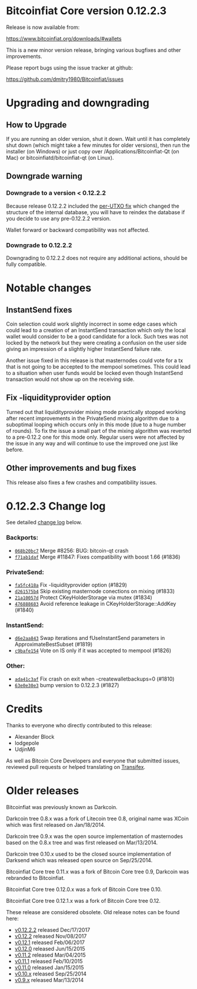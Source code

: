 Bitcoinfiat Core version 0.12.2.3
==========================

Release is now available from:

  <https://www.bitcoinfiat.org/downloads/#wallets>

This is a new minor version release, bringing various bugfixes and other
improvements.

Please report bugs using the issue tracker at github:

  <https://github.com/dmitry1980/Bitcoinfiat/issues>


Upgrading and downgrading
=========================

How to Upgrade
--------------

If you are running an older version, shut it down. Wait until it has completely
shut down (which might take a few minutes for older versions), then run the
installer (on Windows) or just copy over /Applications/Bitcoinfiat-Qt (on Mac) or
bitcoinfiatd/bitcoinfiat-qt (on Linux).

Downgrade warning
-----------------

### Downgrade to a version < 0.12.2.2

Because release 0.12.2.2 included the [per-UTXO fix](release-notes/bitcoinfiat/release-notes-0.12.2.2.md#per-utxo-fix)
which changed the structure of the internal database, you will have to reindex
the database if you decide to use any pre-0.12.2.2 version.

Wallet forward or backward compatibility was not affected.

### Downgrade to 0.12.2.2

Downgrading to 0.12.2.2 does not require any additional actions, should be
fully compatible.

Notable changes
===============

InstantSend fixes
-----------------

Coin selection could work slightly incorrect in some edge cases which could
lead to a creation of an InstantSend transaction which only the local wallet
would consider to be a good candidate for a lock. Such txes was not locked by
the network but they were creating a confusion on the user side giving an
impression of a slightly higher InstantSend failure rate.

Another issue fixed in this release is that masternodes could vote for a tx
that is not going to be accepted to the mempool sometimes. This could lead to
a situation when user funds would be locked even though InstantSend transaction
would not show up on the receiving side.

Fix -liquidityprovider option
-----------------------------

Turned out that liquidityprovider mixing mode practically stopped working after
recent improvements in the PrivateSend mixing algorithm due to a suboptimal
looping which occurs only in this mode (due to a huge number of rounds). To fix
the issue a small part of the mixing algorithm was reverted to a pre-0.12.2 one
for this mode only. Regular users were not affected by the issue in any way and
will continue to use the improved one just like before.

Other improvements and bug fixes
--------------------------------

This release also fixes a few crashes and compatibility issues.


0.12.2.3 Change log
===================

See detailed [change log](https://github.com/dmitry1980/Bitcoinfiat/compare/v0.12.2.2...dmitry1980:v0.12.2.3) below.

### Backports:
- [`068b20bc7`](https://github.com/dmitry1980/Bitcoinfiat/commit/068b20bc7) Merge #8256: BUG: bitcoin-qt crash
- [`f71ab1daf`](https://github.com/dmitry1980/Bitcoinfiat/commit/f71ab1daf) Merge #11847: Fixes compatibility with boost 1.66 (#1836)

### PrivateSend:
- [`fa5fc418a`](https://github.com/dmitry1980/Bitcoinfiat/commit/fa5fc418a) Fix -liquidityprovider option (#1829)
- [`d261575b4`](https://github.com/dmitry1980/Bitcoinfiat/commit/d261575b4) Skip existing masternode conections on mixing (#1833)
- [`21a10057d`](https://github.com/dmitry1980/Bitcoinfiat/commit/21a10057d) Protect CKeyHolderStorage via mutex (#1834)
- [`476888683`](https://github.com/dmitry1980/Bitcoinfiat/commit/476888683) Avoid reference leakage in CKeyHolderStorage::AddKey (#1840)

### InstantSend:
- [`d6e2aa843`](https://github.com/dmitry1980/Bitcoinfiat/commit/d6e2aa843) Swap iterations and fUseInstantSend parameters in ApproximateBestSubset (#1819)
- [`c9bafe154`](https://github.com/dmitry1980/Bitcoinfiat/commit/c9bafe154) Vote on IS only if it was accepted to mempool (#1826)

### Other:
- [`ada41c3af`](https://github.com/dmitry1980/Bitcoinfiat/commit/ada41c3af) Fix crash on exit when -createwalletbackups=0 (#1810)
- [`63e0e30e3`](https://github.com/dmitry1980/Bitcoinfiat/commit/63e0e30e3) bump version to 0.12.2.3 (#1827)

Credits
=======

Thanks to everyone who directly contributed to this release:

- Alexander Block
- lodgepole
- UdjinM6

As well as Bitcoin Core Developers and everyone that submitted issues,
reviewed pull requests or helped translating on
[Transifex](https://www.transifex.com/projects/p/bitcoinfiat/).


Older releases
==============

Bitcoinfiat was previously known as Darkcoin.

Darkcoin tree 0.8.x was a fork of Litecoin tree 0.8, original name was XCoin
which was first released on Jan/18/2014.

Darkcoin tree 0.9.x was the open source implementation of masternodes based on
the 0.8.x tree and was first released on Mar/13/2014.

Darkcoin tree 0.10.x used to be the closed source implementation of Darksend
which was released open source on Sep/25/2014.

Bitcoinfiat Core tree 0.11.x was a fork of Bitcoin Core tree 0.9,
Darkcoin was rebranded to Bitcoinfiat.

Bitcoinfiat Core tree 0.12.0.x was a fork of Bitcoin Core tree 0.10.

Bitcoinfiat Core tree 0.12.1.x was a fork of Bitcoin Core tree 0.12.

These release are considered obsolete. Old release notes can be found here:

- [v0.12.2.2](release-notes/bitcoinfiat/release-notes-0.12.2.2.md) released Dec/17/2017
- [v0.12.2](release-notes/bitcoinfiat/release-notes-0.12.2.md) released Nov/08/2017
- [v0.12.1](release-notes/bitcoinfiat/release-notes-0.12.1.md) released Feb/06/2017
- [v0.12.0](release-notes/bitcoinfiat/release-notes-0.12.0.md) released Jun/15/2015
- [v0.11.2](release-notes/bitcoinfiat/release-notes-0.11.2.md) released Mar/04/2015
- [v0.11.1](release-notes/bitcoinfiat/release-notes-0.11.1.md) released Feb/10/2015
- [v0.11.0](release-notes/bitcoinfiat/release-notes-0.11.0.md) released Jan/15/2015
- [v0.10.x](release-notes/bitcoinfiat/release-notes-0.10.0.md) released Sep/25/2014
- [v0.9.x](release-notes/bitcoinfiat/release-notes-0.9.0.md) released Mar/13/2014

